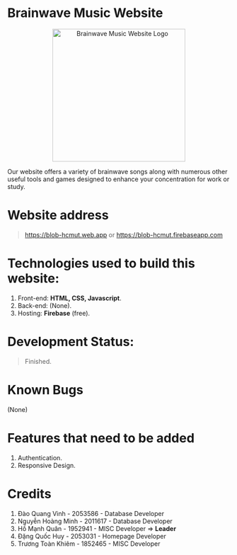 # Brainwave Music Website

<div align="center">
  <img src="https://blob-hcmut.web.app/en/icon/favicon.ico" alt="Brainwave Music Website Logo" width="300" style="">
</div>

Our website offers a variety of brainwave songs along with numerous other useful tools and games designed to enhance your concentration for work or study.
# Website address
> https://blob-hcmut.web.app or https://blob-hcmut.firebaseapp.com
# Technologies used to build this website:
1. Front-end: <b>HTML, CSS, Javascript</b>.
2. Back-end: (None).
3. Hosting: <b>Firebase</b> (free).
# Development Status:
> Finished.
# Known Bugs
(None)
# Features that need to be added
1. Authentication.
2. Responsive Design.

# Credits
1. Đào Quang Vinh - 2053586 - Database Developer
2. Nguyễn Hoàng Minh - 2011617 - Database Developer
3. Hồ Mạnh Quân - 1952941 - MISC Developer => <b>Leader</b>
4. Đặng Quốc Huy - 2053031 - Homepage Developer
5. Trương Toàn Khiêm - 1852465 - MISC Developer
